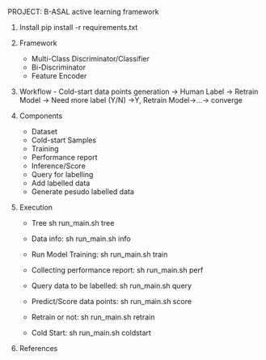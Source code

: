 PROJECT: B-ASAL active learning framework

1. Install
	pip install -r requirements.txt

2. Framework

	- Multi-Class Discriminator/Classifier 
	- Bi-Discriminator 
	- Feature Encoder 

3. Workflow
        - Cold-start data points generation -> Human Label -> Retrain Model -> Need more label (Y/N) ->Y, Retrain Model->...-> converge 


4. Components

	- Dataset 
    - Cold-start Samples
	- Training
	- Performance report 
	- Inference/Score 
	- Query for labelling 
	- Add labelled data 
	- Generate pesudo labelled data

4. Execution 

	- Tree 
	  sh run_main.sh tree

	- Data info:
	  sh run_main.sh info
	
	- Run Model Training:
	  sh run_main.sh train
	 
	- Collecting performance report:
	  sh run_main.sh perf 

	- Query data to be labelled:
	  sh run_main.sh query

	- Predict/Score data points:
	  sh run_main.sh score

    - Retrain or not:
          sh run_main.sh retrain
    - Cold Start:
          sh run_main.sh coldstart


5. References
    
